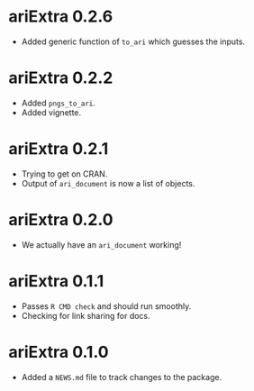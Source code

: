 # ariExtra 0.2.6

* Added generic function of `to_ari` which guesses the inputs.

# ariExtra 0.2.2

* Added `pngs_to_ari`.
* Added vignette.

# ariExtra 0.2.1

* Trying to get on CRAN.
* Output of `ari_document` is now a list of objects.

# ariExtra 0.2.0

* We actually have an `ari_document` working!

# ariExtra 0.1.1

* Passes `R CMD check` and should run smoothly.
* Checking for link sharing for docs.

# ariExtra 0.1.0

* Added a `NEWS.md` file to track changes to the package.
